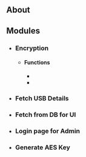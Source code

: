 ## About

## Modules

* ### Encryption

  * #### Functions
  
    *
    *
* ### Fetch USB Details

* ### Fetch from DB for UI

* ### Login page for Admin

* ### Generate AES Key

